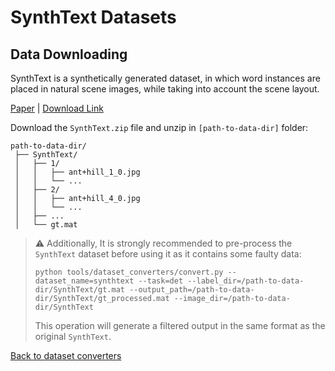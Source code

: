 # SynthText Datasets

## Data Downloading

SynthText is a synthetically generated dataset, in which word instances are placed in natural scene images, while taking into account the scene layout.

[Paper](https://www.robots.ox.ac.uk/~vgg/publications/2016/Gupta16/) | [Download Link](https://academictorrents.com/details/2dba9518166cbd141534cbf381aa3e99a087e83c)


Download the `SynthText.zip` file and unzip in `[path-to-data-dir]` folder:
```
path-to-data-dir/
 ├── SynthText/
 │   ├── 1/
 │   │   ├── ant+hill_1_0.jpg
 │   │   └── ...
 │   ├── 2/
 │   │   ├── ant+hill_4_0.jpg
 │   │   └── ...
 │   ├── ...
 │   └── gt.mat
```

> :warning: Additionally, It is strongly recommended to pre-process the `SynthText` dataset before using it as it contains some faulty data:
> ```shell
> python tools/dataset_converters/convert.py --dataset_name=synthtext --task=det --label_dir=/path-to-data-dir/SynthText/gt.mat --output_path=/path-to-data-dir/SynthText/gt_processed.mat --image_dir=/path-to-data-dir/SynthText
> ```
> This operation will generate a filtered output in the same format as the original `SynthText`.

[Back to dataset converters](converters.md)
